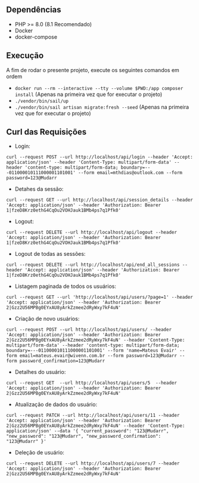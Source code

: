 ## Dependências
- PHP >= 8.0 (8.1 Recomendado)
- Docker
- docker-compose

## Execução
A fim de rodar o presente projeto, execute os seguintes comandos em ordem

- `docker run --rm --interactive --tty --volume $PWD:/app composer install` (Apenas na primeira vez que for executar o projeto)
- `./vendor/bin/sail/up`
- `./vendor/bin/sail artisan migrate:fresh --seed` (Apenas na primeira vez que for executar o projeto)

## Curl das Requisições
- Login:

`curl --request POST
  --url http://localhost/api/login
  --header 'Accept: application/json'
  --header 'Content-Type: multipart/form-data'
  --header 'content-type: multipart/form-data; boundary=---011000010111000001101001'
  --form email=mthdias@outlook.com
  --form password=123@Mudarr`

- Detahes da sessão:

`curl --request GET
  --url http://localhost/api/session_details
  --header 'Accept: application/json'
  --header 'Authorization: Bearer 1|fzeD8Krz0ethG4CqOu2VOHJauk1BMb4ps7q1Pfk0'`

- Logout:

`curl --request DELETE
  --url http://localhost/api/logout
  --header 'Accept: application/json'
  --header 'Authorization: Bearer 1|fzeD8Krz0ethG4CqOu2VOHJauk1BMb4ps7q1Pfk0'`

- Logout de todas as sessões:

`curl --request DELETE
  --url http://localhost/api/end_all_sessions
  --header 'Accept: application/json'
  --header 'Authorization: Bearer 1|fzeD8Krz0ethG4CqOu2VOHJauk1BMb4ps7q1Pfk0'`

- Listagem paginada de todos os usuários:

`curl --request GET
  --url 'http://localhost/api/users/?page=1'
  --header 'Accept: application/json'
  --header 'Authorization: Bearer 2|Gzz2U56MPBg0EYxAU8yArkZzmee2dRyWxy7kF4uN'`

- Criação de novo usuários:

`curl --request POST
  --url http://localhost/api/users/
  --header 'Accept: application/json'
  --header 'Authorization: Bearer 2|Gzz2U56MPBg0EYxAU8yArkZzmee2dRyWxy7kF4uN'
  --header 'Content-Type: multipart/form-data'
  --header 'content-type: multipart/form-data; boundary=---011000010111000001101001'
  --form 'name=Mateus Evair'
  --form email=mateus.evair@wivenn.com.br
  --form password=123@Mudarr
  --form password_confirmation=123@Mudarr`

- Detalhes do usuário:

`curl --request GET 
  --url http://localhost/api/users/5 
  --header 'Accept: application/json'
  --header 'Authorization: Bearer 2|Gzz2U56MPBg0EYxAU8yArkZzmee2dRyWxy7kF4uN'`

- Atualização de dados do usuário:

`curl --request PATCH
  --url http://localhost/api/users/11
  --header 'Accept: application/json'
  --header 'Authorization: Bearer 2|Gzz2U56MPBg0EYxAU8yArkZzmee2dRyWxy7kF4uN'
  --header 'Content-Type: application/json'
  --data '{
	"current_password": "123@Mudarr",
	"new_password": "123@Mudarr",
	"new_password_confirmation": "123@Mudarr"
}'`

- Deleção de usuário:

`curl --request DELETE
  --url http://localhost/api/users/7
  --header 'Accept: application/json'
  --header 'Authorization: Bearer 2|Gzz2U56MPBg0EYxAU8yArkZzmee2dRyWxy7kF4uN'`